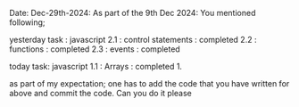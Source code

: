 Date: Dec-29th-2024:
As part of the 9th Dec 2024: You mentioned following;

yesterday task : javascript 2.1 : control statements : completed 2.2 : functions : completed 2.3 : events : completed

today task: javascript 1.1 : Arrays : completed 1.

as part of my expectation; one has to add the code that you have written for above and commit the code.
Can you do it please
